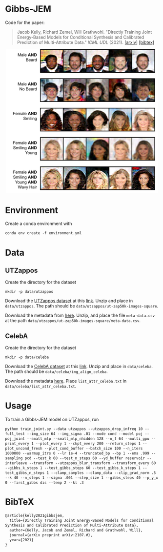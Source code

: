 # Gibbs-JEM

Code for the paper:

> Jacob Kelly, Richard Zemel, Will Grathwohl. "Directly Training Joint Energy-Based Models for Conditional Synthesis and Calibrated Prediction of Multi-Attribute Data." _ICML UDL_ (2021).
> [[arxiv]](#) [[bibtex]](#bibtex)

<p align="center">
<img align="middle" src="./assets/thumbnail.png" width="500" />
</p>

# Environment

Create a conda environment with

```
conda env create -f environment.yml
```

# Data

## UTZappos

Create the directory for the dataset

```
mkdir -p data/utzappos
```

Download the [UTZappos dataset](http://vision.cs.utexas.edu/projects/finegrained/utzap50k/) at this [link](http://vision.cs.utexas.edu/projects/finegrained/utzap50k/ut-zap50k-images-square.zip). 
Unzip and place in `data/utzappos`. The path should be `data/utzappos/ut-zap50k-images-square`.

Download the metadata from [here](http://vision.cs.utexas.edu/projects/finegrained/utzap50k/ut-zap50k-data.zip). 
Unzip, and place the file `meta-data.csv` at the path `data/utzappos/ut-zap50k-images-square/meta-data.csv`.

## CelebA

Create the directory for the dataset

```
mkdir -p data/celeba
```

Download the [CelebA dataset](https://mmlab.ie.cuhk.edu.hk/projects/CelebA.html) at this [link](https://drive.google.com/file/d/0B7EVK8r0v71pZjFTYXZWM3FlRnM/view?usp=sharing&resourcekey=0-dYn9z10tMJOBAkviAcfdyQ). Unzip and place in `data/celeba`. The path should be `data/celeba/img_align_celeba`.

Download the metadata [here](https://drive.google.com/file/d/0B7EVK8r0v71pblRyaVFSWGxPY0U/view?usp=sharing&resourcekey=0-YW2qIuRcWHy_1C2VaRGL3Q). 
Place `list_attr_celeba.txt` in `data/celeba/list_attr_celeba.txt`.

# Usage

To train a Gibbs-JEM model on UTZappos, run

```
python train_joint.py --data utzappos --utzappos_drop_infreq 10 --full_test --img_size 64 --img_sigma .01 --mode cond --model poj --poj_joint --small_mlp --small_mlp_nhidden 128 --n_f 64 --multi_gpu --print_every 1 --plot_every 1 --ckpt_every 200 --return_steps 1 --plot_uncond_fresh --plot_cond_buffer --batch_size 100 --n_iters 1000000 --warmup_itrs 0 --lr 1e-4 --truncated_bp --bp 1 --ema .999 --sampling pcd --test_k 60 --test_n_steps 60 --yd_buffer reservoir --interleave --transform --utzappos_blur_transform --transform_every 60 --gibbs_k_steps 1 --test_gibbs_steps 60 --test_gibbs_k_steps 1 --test_gibbs_n_steps 1 --clamp_samples --clamp_data --clip_grad_norm .5 --k 40 --n_steps 1 --sigma .001 --step_size 1 --gibbs_steps 40 --p_y_x 0 --first_gibbs dis --temp 2 --kl .3
```

# BibTeX

```
@article{kelly2021gibbsjem,
  title={Directly Training Joint Energy-Based Models for Conditional Synthesis and Calibrated Prediction of Multi-Attribute Data},
  author={Kelly, Jacob and Zemel, Richard and Grathwohl, Will},
  journal={arXiv preprint arXiv:2107.#},
  year={2021}
}
```
